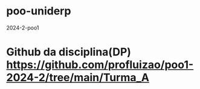 # poo-uniderp
2024-2-poo1

# Github da disciplina(DP) https://github.com/profluizao/poo1-2024-2/tree/main/Turma_A
